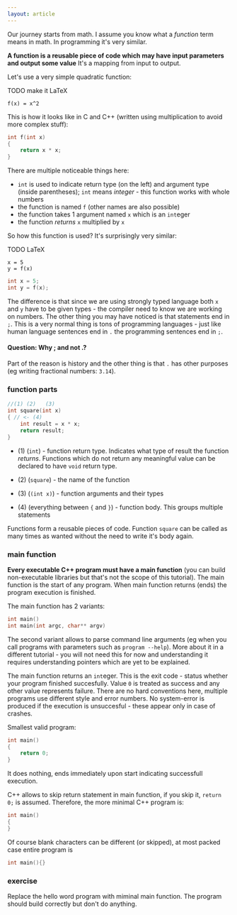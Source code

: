 ```yaml
---
layout: article
---
```


Our journey starts from math. I assume you know what a *function* term means in math. In programming it's very similar.

**A function is a reusable piece of code which may have input parameters and output some value** It's a mapping from input to output.

Let's use a very simple quadratic function:

TODO make it LaTeX

```
f(x) = x^2
```

This is how it looks like in C and C++ (written using multiplication to avoid more complex stuff):

```c++
int f(int x)
{
    return x * x;
}
```

There are multiple noticeable things here:

- `int` is used to indicate return type (on the left) and argument type (inside parentheses); `int` means *integer* - this function works with whole numbers
- the function is named `f` (other names are also possible)
- the function takes 1 argument named `x` which is an `int`eger
- the function *returns* `x` multiplied by `x`

So how this function is used? It's surprisingly very similar:

TODO LaTeX

```
x = 5
y = f(x)
```

```c++
int x = 5;
int y = f(x);
```

The difference is that since we are using strongly typed language both `x` and `y` have to be given types - the compiler need to know we are working on numbers. The other thing you may have noticed is that statements end in `;`. This is a very normal thing is tons of programming languages - just like human language sentences end in `.` the programming sentences end in `;`.

#### Question: Why ; and not .?

Part of the reason is history and the other thing is that `.` has other purposes (eg writing fractional numbers: `3.14`).

### function parts

```c++
//(1) (2)   (3)  
int square(int x)
{ // <- (4)
    int result = x * x;
    return result;
}
```

- (1) (`int`) - function return type. Indicates what type of result the function *returns*. Functions which do not return any meaningful value can be declared to have `void` return type.

- (2) (`square`) - the name of the function
- (3) (`(int x)`) - function arguments and their types
- (4) (everything between `{` and `}`) - function body. This groups multiple statements

Functions form a reusable pieces of code. Function `square` can be called as many times as wanted without the need to write it's body again.

### main function

**Every executable C++ program must have a main function** (you can build non-executable libraries but that's not the scope of this tutorial). The main function is the start of any program. When main function returns (ends) the program execution is finished.

The main function has 2 variants:

```c++
int main()
int main(int argc, char** argv)
```

The second variant allows to parse command line arguments (eg when you call programs with parameters such as `program --help`). More about it in a different tutorial - you will not need this for now and understanding it requires understanding pointers which are yet to be explained.

The main function returns an `int`eger. This is the exit code - status whether your program finished succesfully. Value `0` is treated as success and any other value represents failure. There are no hard conventions here, multiple programs use different style and error numbers. No system-error is produced if the execution is unsuccesful - these appear only in case of crashes.

Smallest valid program:

```c++
int main()
{
    return 0;
}
```

It does nothing, ends immediately upon start indicating successfull execution.

C++ allows to skip return statement in main function, if you skip it, `return 0;` is assumed. Therefore, the more minimal C++ program is:

```c++
int main()
{
}
```

Of course blank characters can be different (or skipped), at most packed case entire program is

```c++
int main(){}
```

### exercise

Replace the hello word program with miminal main function. The program should build correctly but don't do anything.